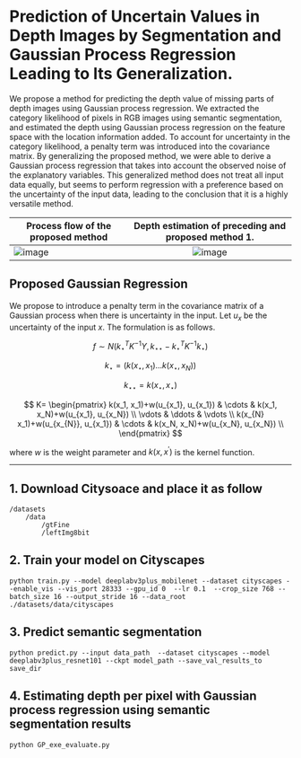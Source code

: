 # Prediction of Uncertain Values in Depth Images by Segmentation and Gaussian Process Regression Leading to Its Generalization.

We propose a method for predicting the depth value of missing parts of depth images using Gaussian process regression. We extracted the category likelihood of pixels in RGB images using semantic segmentation, and estimated the depth using Gaussian process regression on the feature space with the location information added. To account for uncertainty in the category likelihood, a penalty term was introduced into the covariance matrix. By generalizing the proposed method, we were able to derive a Gaussian process regression that takes into account the observed noise of the explanatory variables. This generalized method does not treat all input data equally, but seems to perform regression with a preference based on the uncertainty of the input data, leading to the conclusion that it is a highly versatile method.


|Process flow of the proposed method|Depth estimation of preceding and proposed method 1.|
|---|:---:|
|![image](https://user-images.githubusercontent.com/91179464/198981993-40903477-38e1-4888-8f90-4fcd2f2b3a7b.png)|![image](https://user-images.githubusercontent.com/91179464/198981159-9dea102f-f99c-4cca-be3d-c43dc36a9ab6.png)|

## Proposed Gaussian Regression

We propose to introduce a penalty term in the covariance matrix of a Gaussian process when there is uncertainty in the input. Let $u_x$ be the uncertainty of the input $x$. The formulation is as follows.

$$ f \sim N\left(k_{\star}^{T}K^{-1}Y, k_{\star\star}-k_{\star}^{T}K^{-1}k_{\star}\right) $$

$$ k_{\star} = (k(x_{\star},x_1 )… k(x_{\star}, x_N )) $$

$$ k_{\star\star} = k(x_{\star}, x_{\star}) $$

$$ K=
\begin{pmatrix}
k(x_1, x_1)+w(u_{x_1}, u_{x_1}) & \cdots & k(x_1, x_N)+w(u_{x_1}, u_{x_N}) \\
\vdots & \ddots & \vdots \\
k(x_{N} x_1)+w(u_{x_{N}}, u_{x_1}) & \cdots & k(x_N, x_N)+w(u_{x_N}, u_{x_N}) \\
\end{pmatrix}
$$

where $w$ is the weight parameter and $k(x,x^{'})$ is the kernel function. 

***


## 1. Download Citysoace and place it as follow
```
/datasets
    /data
        /gtFine
        /leftImg8bit
```
## 2. Train your model on Cityscapes
```
python train.py --model deeplabv3plus_mobilenet --dataset cityscapes --enable_vis --vis_port 28333 --gpu_id 0  --lr 0.1  --crop_size 768 --batch_size 16 --output_stride 16 --data_root ./datasets/data/cityscapes 
```
## 3. Predict semantic segmentation
```
python predict.py --input data_path  --dataset cityscapes --model deeplabv3plus_resnet101 --ckpt model_path --save_val_results_to save_dir
```

## 4. Estimating depth per pixel with Gaussian process regression using semantic segmentation results
```
python GP_exe_evaluate.py
```
